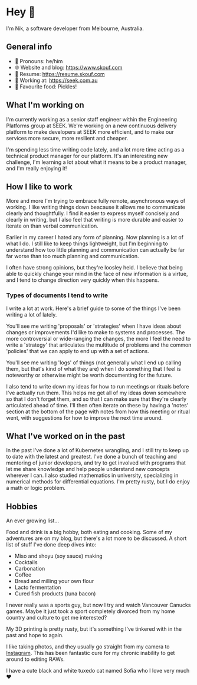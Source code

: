 # Hey 👋

I'm Nik, a software developer from Melbourne, Australia.

## General info

- 🧔 Pronouns: he/him
- 🌐 Website and blog: https://www.skouf.com
- 📄 Resume: https://resume.skouf.com
- 💼 Working at: https://seek.com.au
- 🍳 Favourite food: Pickles!

## What I'm working on

I'm currently working as a senior staff engineer within the Engineering Platforms group at SEEK.
We're working on a new continuous delivery platform to make developers at SEEK more efficient, and
to make our services more secure, more resilient and cheaper.

I'm spending less time writing code lately, and a lot more time acting as a technical product manager
for our platform.
It's an interesting new challenge, I'm learning a lot about what it means to be a product manager, and
I'm really enjoying it!

## How I like to work

More and more I'm trying to embrace fully remote, asynchronous ways of working.
I like writing things down beacause it allows me to communicate clearly and thoughtfully.
I find it easier to express myself concisely and clearly in writing, but I also feel that writing is more durable
and easier to iterate on than verbal communication.

Earlier in my career I hated any form of planning.
Now planning is a lot of what I do.
I still like to keep things lightweight, but I'm beginning to understand how too little planning and communication
can actually be far far worse than too much planning and communication.

I often have strong opinions, but they're loosley held.
I believe that being able to quickly change your mind in the face of new information is a virtue, and I tend to change
direction very quickly when this happens.

### Types of documents I tend to write

I write a lot at work.
Here's a brief guide to some of the things I've been writing a lot of lately.

You'll see me writing 'proposals' or 'strategies' when I have ideas about changes or improvements I'd like to make to
systems and processes.
The more controversial or wide-ranging the changes, the more I feel the need to write a 'strategy' that articulates
the multitude of problems and the common 'policies' that we can apply to end up with a set of actions.

You'll see me writing 'logs' of things (not generally what I end up calling them, but that's kind of what they are)
when I do something that I feel is noteworthy or otherwise might be worth documenting for the future.

I also tend to write down my ideas for how to run meetings or rituals before I've actually run them.
This helps me get all of my ideas down somewhere so that I don't forget them, and so that I can make sure that they're
clearly articulated ahead of time.
I'll then often iterate on these by having a 'notes' section at the bottom of the page with notes from how this meeting or
ritual went, with suggestions for how to improve the next time around.

## What I've worked on in the past

In the past I've done a lot of Kubernetes wrangling, and I still try to keep up to date with the latest and greatest.
I've done a bunch of teaching and mentoring of junior developers, and try to get involved with programs that let me
share knowledge and help people understand new concepts wherever I can.
I also studied mathematics in university, specializing in numerical methods for differential equations.
I'm pretty rusty, but I do enjoy a math or logic problem.

## Hobbies

An ever growing list...

Food and drink is a big hobby, both eating and cooking.
Some of my adventures are on my blog, but there's a lot more to be discussed.
A short list of stuff I've done deep dives into:

- Miso and shoyu (soy sauce) making
- Cocktails
- Carbonation
- Coffee
- Bread and milling your own flour
- Lacto fermentation
- Cured fish products (tuna bacon)

I never really was a sports guy, but now I try and watch Vancouver Canucks games.
Maybe it just took a sport completely divorced from my home country and culture to get me interested?

My 3D printing is pretty rusty, but it's something I've tinkered with in the past and hope to again.

I like taking photos, and they usually go straight from my camera to [Instagram](https://www.instagram.com/nskoufis/).
This has been fantastic cure for my chronic inability to get around to editing RAWs.

I have a cute black and white tuxedo cat named Sofia who I love very much ❤️
